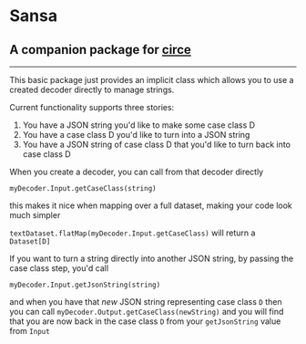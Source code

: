 Sansa 
=============
## A companion package for [circe](https://github.com/circe/circe) ##
 - - - -

This basic package just provides an implicit class which allows you to use a created decoder
directly to manage strings.

Current functionality supports three stories:

1) You have a JSON string you'd like to make some case class D
2) You have a case class D you'd like to turn into a JSON string
3) You have a JSON string of case class D that you'd like to turn back into case class D

When you create a decoder, you can call from that decoder directly

```myDecoder.Input.getCaseClass(string)```

this makes it nice when mapping over a full dataset, making your code look much simpler

```textDataset.flatMap(myDecoder.Input.getCaseClass)``` will return a `Dataset[D]` 

If you want to turn a string directly into another JSON string, by passing the case class step,
you'd call

```myDecoder.Input.getJsonString(string)```

and when you have that _new_ JSON string representing case class `D` then you can call `myDecoder.Output.getCaseClass(newString)` and you
will find that you are now back in the case class `D` from your `getJsonString` value from `Input`